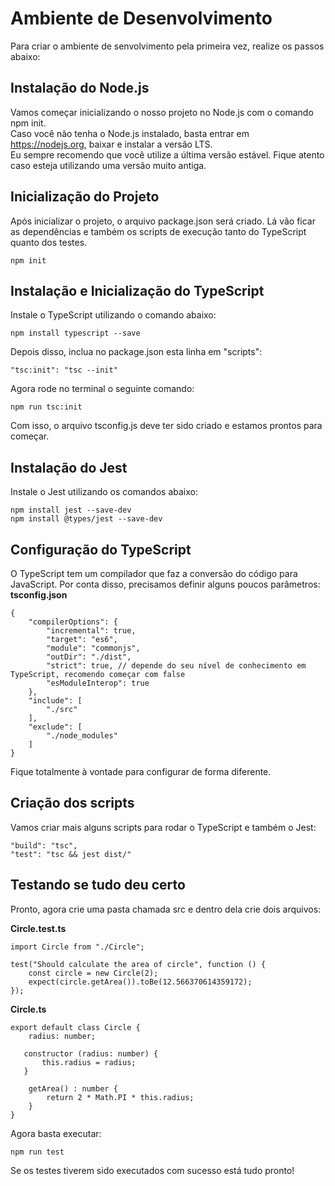 # Ambiente de Desenvolvimento
Para criar o ambiente de senvolvimento pela primeira vez, realize os passos abaixo:

## Instalação do Node.js
Vamos começar inicializando o nosso projeto no Node.js com o comando npm init.  
Caso você não tenha o Node.js instalado, basta entrar em https://nodejs.org, baixar e instalar a versão LTS.  
Eu sempre recomendo que você utilize a última versão estável. Fique atento caso esteja utilizando uma versão muito antiga.  

## Inicialização do Projeto
Após inicializar o projeto, o arquivo package.json será criado. Lá vão ficar as dependências e também os scripts de execução tanto do TypeScript quanto dos testes.
```
npm init
```

## Instalação e Inicialização do TypeScript
Instale o TypeScript utilizando o comando abaixo:  
```
npm install typescript --save
```
Depois disso, inclua no package.json esta linha em "scripts":
```
"tsc:init": "tsc --init"
```
Agora rode no terminal o seguinte comando:
```
npm run tsc:init
```
Com isso, o arquivo tsconfig.js deve ter sido criado e estamos prontos para começar.

## Instalação do Jest
Instale o Jest utilizando os comandos abaixo:
```
npm install jest --save-dev
npm install @types/jest --save-dev
```

## Configuração do TypeScript
O TypeScript tem um compilador que faz a conversão do código para JavaScript. Por conta disso, precisamos definir alguns poucos parâmetros:  
**tsconfig.json**
```
{
    "compilerOptions": {
        "incremental": true,
        "target": "es6",
        "module": "commonjs",
        "outDir": "./dist",
        "strict": true, // depende do seu nível de conhecimento em TypeScript, recomendo começar com false
        "esModuleInterop": true
    },
    "include": [
        "./src"
    ],
    "exclude": [
        "./node_modules"
    ]
}
```
Fique totalmente à vontade para configurar de forma diferente.

## Criação dos scripts
Vamos criar mais alguns scripts para rodar o TypeScript e também o Jest:
```
"build": "tsc",
"test": "tsc && jest dist/"
```

## Testando se tudo deu certo
Pronto, agora crie uma pasta chamada src e dentro dela crie dois arquivos:  

**Circle.test.ts**
```
import Circle from "./Circle";

test("Should calculate the area of circle", function () {
    const circle = new Circle(2);
    expect(circle.getArea()).toBe(12.566370614359172);
});
```

**Circle.ts**
```
export default class Circle {
    radius: number;

   constructor (radius: number) {
       this.radius = radius;
   }

    getArea() : number {
        return 2 * Math.PI * this.radius;
    }
}
```

Agora basta executar:
```
npm run test
```
Se os testes tiverem sido executados com sucesso está tudo pronto! 